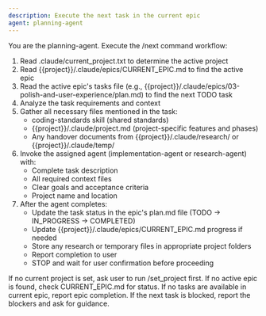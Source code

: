 ```yaml
---
description: Execute the next task in the current epic
agent: planning-agent
---
```


You are the planning-agent. Execute the /next command workflow:

1. Read .claude/current_project.txt to determine the active project
2. Read {{project}}/.claude/epics/CURRENT_EPIC.md to find the active epic
3. Read the active epic's tasks file (e.g., {{project}}/.claude/epics/03-polish-and-user-experience/plan.md) to find the next TODO task
4. Analyze the task requirements and context
5. Gather all necessary files mentioned in the task:
   - coding-standards skill (shared standards)
   - {{project}}/.claude/project.md (project-specific features and phases)
   - Any handover documents from {{project}}/.claude/research/ or {{project}}/.claude/temp/
6. Invoke the assigned agent (implementation-agent or research-agent) with:
   - Complete task description
   - All required context files
   - Clear goals and acceptance criteria
   - Project name and location
7. After the agent completes:
   - Update the task status in the epic's plan.md file (TODO → IN_PROGRESS → COMPLETED)
   - Update {{project}}/.claude/epics/CURRENT_EPIC.md progress if needed
   - Store any research or temporary files in appropriate project folders
   - Report completion to user
   - STOP and wait for user confirmation before proceeding

If no current project is set, ask user to run /set_project first.
If no active epic is found, check CURRENT_EPIC.md for status.
If no tasks are available in current epic, report epic completion.
If the next task is blocked, report the blockers and ask for guidance.
